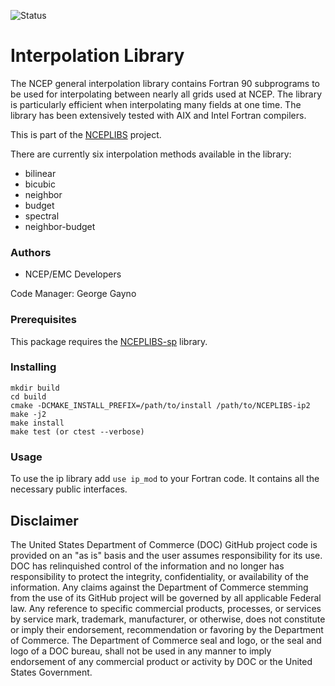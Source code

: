 ![Status](https://github.com/NOAA-EMC/NCEPLIBS-sp/workflows/Build%20and%20Test/badge.svg)

# Interpolation Library

The NCEP general interpolation library contains Fortran 90
subprograms to be used for interpolating between nearly all grids used
at NCEP. The library is particularly efficient when interpolating many
fields at one time. The library has been extensively tested with AIX
and Intel Fortran compilers.

This is part of the [NCEPLIBS](https://github.com/NOAA-EMC/NCEPLIBS)
project.

There are currently six interpolation methods available in the
library:
- bilinear
- bicubic
- neighbor
- budget
- spectral
- neighbor-budget

### Authors

* NCEP/EMC Developers

Code Manager: George Gayno

### Prerequisites

This package requires the [NCEPLIBS-sp](https://github.com/NOAA-EMC/NCEPLIBS-sp) library.

### Installing

```
mkdir build
cd build
cmake -DCMAKE_INSTALL_PREFIX=/path/to/install /path/to/NCEPLIBS-ip2
make -j2
make install
make test (or ctest --verbose)
```

### Usage

To use the ip library add `use ip_mod` to your Fortran code. It contains all the necessary public interfaces.

## Disclaimer

The United States Department of Commerce (DOC) GitHub project code is
provided on an "as is" basis and the user assumes responsibility for
its use. DOC has relinquished control of the information and no longer
has responsibility to protect the integrity, confidentiality, or
availability of the information. Any claims against the Department of
Commerce stemming from the use of its GitHub project will be governed
by all applicable Federal law. Any reference to specific commercial
products, processes, or services by service mark, trademark,
manufacturer, or otherwise, does not constitute or imply their
endorsement, recommendation or favoring by the Department of
Commerce. The Department of Commerce seal and logo, or the seal and
logo of a DOC bureau, shall not be used in any manner to imply
endorsement of any commercial product or activity by DOC or the United
States Government.
